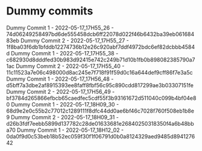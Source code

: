 # Dummy commits

Dummy Commit 1 - 2022-05-17_17H55_26 - 74d06249258497bd6de555458dcb6ff22078d022f46b6432ba39eb06168483eb
Dummy Commit 2 - 2022-05-17_17H55_27 - 1f8ba03f6db1bfddb12274736b12e26c920abf7ddf4972bdc6ef82dcbbb4584d
Dummy Commit 1 - 2022-05-17_17H55_38 - c682930d8dddfed30b983d92415e742c249b71d10b1fb0b898082385790a71ac
Dummy Commit 2 - 2022-05-17_17H55_40 - 11c11523a7e06c498000d8ac245e7f718f91f59d0c16a644def9cff86f7e3a5c
Dummy Commit 1 - 2022-05-17_17H56_48 - d5bff7a3dbe2af8915393ee8faff8fbf56c95c890cdd817299ae3b03307151fe
Dummy Commit 2 - 2022-05-17_17H56_49 - bf3784d265866efbcb65caedfec5cdf55f3b93161672d511040c099b4bf04e80
Dummy Commit 1 - 2022-05-17_18H09_30 - 68d9e2e0c55b2c77012c1289111f8dfc44dd0ae6bf46c7028f760f508eb1b8e9
Dummy Commit 2 - 2022-05-17_18H09_31 - d26b3fdf7eebb5899d137782c28de01633681e26840250318350f4a6b48bba70
Dummy Commit 1 - 2022-05-17_18H12_02 - 0da0f9d0c53beb18b52ec059f30f1f06791d0b0a8124329aed9485d894127642
